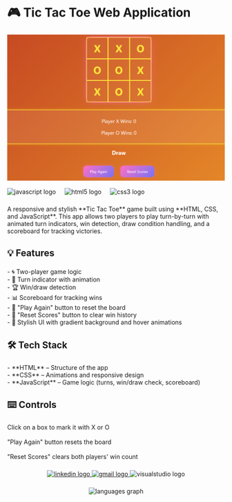 <h1 align="left">🎮 Tic Tac Toe Web Application</h1>

###
![image alt](https://github.com/tusharanad2301/tic-tac-toe/blob/c591fe58b112af3c6c27d1809b0483a657e04c53/Screenshot%202025-07-21%20144233.png)
<div align="left">
  <img src="https://img.shields.io/badge/JavaScript-F7DF1E?logo=javascript&logoColor=black&style=for-the-badge" height="40" alt="javascript logo"  />
  <img width="12" />
  <img src="https://cdn.jsdelivr.net/gh/devicons/devicon/icons/html5/html5-original.svg" height="40" alt="html5 logo"  />
  <img width="12" />
  <img src="https://cdn.jsdelivr.net/gh/devicons/devicon/icons/css3/css3-original.svg" height="40" alt="css3 logo"  />
</div>

###

<p align="left">A responsive and stylish **Tic Tac Toe** game built using **HTML, CSS, and JavaScript**. This app allows two players to play turn-by-turn with animated turn indicators, win detection, draw condition handling, and a scoreboard for tracking victories.</p>

###

<h2 align="left">💡 Features</h2>

###

<p align="left">- 🌀 Two-player game logic<br>- 🎯 Turn indicator with animation<br>- 🏆 Win/draw detection<br>- 📊 Scoreboard for tracking wins<br>- 🔁 "Play Again" button to reset the board<br>- 🧼 "Reset Scores" button to clear win history<br>- 💅 Stylish UI with gradient background and hover animations</p>

###

<h2 align="left">🛠️ Tech Stack</h2>

###

<p align="left">- **HTML** – Structure of the app<br>- **CSS** – Animations and responsive design<br>- **JavaScript** – Game logic (turns, win/draw check, scoreboard)</p>

###

<h2 align="left">⌨️ Controls</h2>

###

<p align="left">Click on a box to mark it with X or O<br><br>"Play Again" button resets the board<br><br>"Reset Scores" clears both players' win count</p>

###

<div align="center">
  <a href="https://www.linkedin.com/in/developwithanand/" target="_blank">
    <img src="https://img.shields.io/static/v1?message=LinkedIn&logo=linkedin&label=&color=0077B5&logoColor=white&labelColor=&style=for-the-badge" height="40" alt="linkedin logo"  />
  </a>
  <a href="tusharanand2307@gmail.com " target="_blank">
    <img src="https://img.shields.io/static/v1?message=Gmail&logo=gmail&label=&color=D14836&logoColor=white&labelColor=&style=for-the-badge" height="40" alt="gmail logo"  />
  </a>
  <img src="https://img.shields.io/static/v1?message=Visual%20Studio%20Marketplace&logo=visualstudio&label=&color=e2165e&logoColor=white&labelColor=&style=for-the-badge" height="40" alt="visualstudio logo"  />
</div>

###

<div align="center">
  <img src="https://github-readme-stats.vercel.app/api/top-langs?username=tusharanad2301&locale=en&hide_title=false&layout=compact&card_width=320&langs_count=5&theme=gruvbox&hide_border=false&order=2" height="150" alt="languages graph"  />
</div>

###
